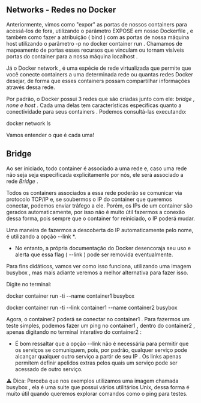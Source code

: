 ## Networks - Redes no Docker ##

Anteriormente, vimos como "expor" as portas de nossos containers para acessá-los de fora, utilizando o parâmetro EXPOSE em nosso Dockerfile , e também como fazer a atribuição ( bind ) com as portas de nossa máquina host utilizando o parâmetro -p no docker container run . Chamamos de mapeamento de portas esses recursos que vinculam ou tornam visíveis portas do container para a nossa máquina localhost .

Já o Docker network , é uma espécie de rede virtualizada que permite que você conecte containers a uma determinada rede ou quantas redes Docker desejar, de forma que esses containers possam compartilhar informações através dessa rede.

Por padrão, o Docker possui 3 redes que são criadas junto com ele: *bridge , none e host* . Cada uma delas tem características específicas quanto a conectividade para seus containers . Podemos consultá-las executando:

  docker network ls

Vamos entender o que é cada uma!


## Bridge ##

Ao ser iniciado, todo container é associado a uma rede e, caso uma rede não seja seja especificada explicitamente por nós, ele será associado a rede *Bridge* .

Todos os containers associados a essa rede poderão se comunicar via protocolo TCP/IP e, se soubermos o IP do container que queremos conectar, podemos enviar tráfego a ele. Porém, os IPs de um container são gerados automaticamente, por isso não é muito útil fazermos a conexão dessa forma, pois sempre que o container for reiniciado, o IP poderá mudar.

Uma maneira de fazermos a descoberta do IP automaticamente pelo nome, é utilizando a opção --link *.

  * No entanto, a própria documentação do Docker desencoraja seu uso e alerta que essa flag ( --link ) pode ser removida eventualmente.

Para fins didáticos, vamos ver como isso funciona, utilizando uma imagem busybox , mas mais adiante veremos a melhor alternativa para fazer isso.

Digite no terminal:

  docker container run -ti --name container1 busybox

  docker container run -ti --link container1 --name container2 busybox  

Agora, o container2 poderá se conectar no container1 . Para fazermos um teste simples, podemos fazer um ping no container1 , dentro do container2 , apenas digitando no terminal interativo do container2 :

* É bom ressaltar que a opção --link não é necessária para permitir que os serviços se comuniquem, pois, por padrão, qualquer serviço pode alcançar qualquer outro serviço a partir de seu IP . Os links apenas permitem definir apelidos extras pelos quais um serviço pode ser acessado de outro serviço.

⚠️ Dica: Perceba que nos exemplos utilizamos uma imagem chamada busybox , ela é uma suite que possui vários utilitários Unix, dessa forma é muito útil quando queremos explorar comandos como o ping para testes.